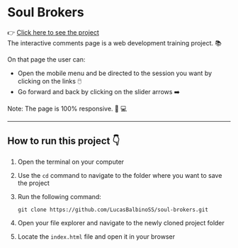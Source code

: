 # Soul Brokers
👉 [Click here to see the project]() <br>
 The interactive comments page is a web development training project. 📚

 On that page the user can:
 - Open the mobile menu and be directed to the session you want by clicking on the links 🖱️
 - Go forward and back by clicking on the slider arrows ➡️

Note: The page is 100% responsive. 📱 💻

---

## How to run this project 👇

1. Open the terminal on your computer
2. Use the `cd` command to navigate to the folder where you want to save the project
3. Run the following command:

   ```
   git clone https://github.com/LucasBalbinoSS/soul-brokers.git
   ```
5. Open your file explorer and navigate to the newly cloned project folder
6. Locate the `index.html` file and open it in your browser

